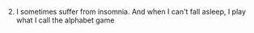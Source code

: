 2. I sometimes suffer from insomnia. And when I can't fall asleep, I play what I call the alphabet game 

